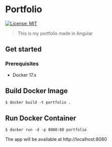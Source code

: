 # Portfolio
[![License: MIT](https://img.shields.io/badge/License-MIT-blue.svg)](https://opensource.org/licenses/MIT)

> This is my portfolio made in Angular

## Get started

### Prerequisites

- Docker 17.x

## Build Docker Image

```
$ docker build -t portfolio . 
```

## Run Docker Container

```
$ docker run -d -p 8080:80 portfolio
```

The app will be available at http://localhost:8080


